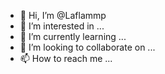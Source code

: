 - 👋 Hi, I’m @Laflammp
- 👀 I’m interested in ...
- 🌱 I’m currently learning ...
- 💞️ I’m looking to collaborate on ...
- 📫 How to reach me ...

<!---
Laflammp/Laflammp is a ✨ special ✨ repository because its `README.md` (this file) appears on your GitHub profile.
You can click the Preview link to take a look at your changes.
--->

